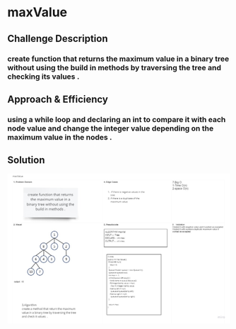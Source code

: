 # maxValue

## Challenge Description

### create function that returns the maximum value in a binary tree without using the build in methods by traversing the tree and checking its values .

## Approach & Efficiency

### using a while loop and declaring an int to compare it with each node value and change the integer value depending on the maximum value in the nodes .

## Solution

![maxvalue](../assets/maxvalue.jpg)
